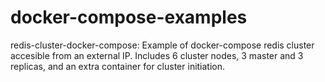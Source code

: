 # docker-compose-examples

redis-cluster-docker-compose:
  Example of docker-compose redis cluster accesible from an external IP.
  Includes 6 cluster nodes, 3 master and 3 replicas, and an extra container for cluster initiation.
